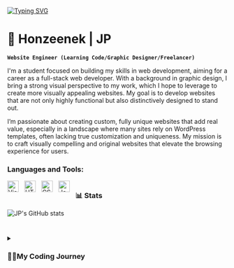 [![Typing SVG](https://readme-typing-svg.demolab.com?font=Fira+Code&weight=600&size=21&pause=1000&color=0FF7AB&center=true&vCenter=true&width=435&lines=Website+Engineer;Learning+Web-Development;Focused+on+Progress)](https://git.io/typing-svg)

# 🌠 Honzeenek | JP
**`Website Engineer (Learning Code/Graphic Designer/Freelancer)`**

I'm a student focused on building my skills in web development, aiming for a career as a full-stack web developer. With a background in graphic design, I bring a strong visual perspective to my work, which I hope to leverage to create more visually appealing websites. My goal is to develop websites that are not only highly functional but also distinctively designed to stand out.

I’m passionate about creating custom, fully unique websites that add real value, especially in a landscape where many sites rely on WordPress templates, often lacking true customization and uniqueness. My mission is to craft visually compelling and original websites that elevate the browsing experience for users.


### Languages and Tools:

<img align="left" alt="Visual Studio Code" width="26px" src="https://cdn.jsdelivr.net/gh/devicons/devicon/icons/vscode/vscode-original.svg" style="padding-right:10px;" />
<img align="left" alt="HTML5" width="26px" src="https://cdn.jsdelivr.net/gh/devicons/devicon/icons/html5/html5-original.svg" style="padding-right:10px;" />
<img align="left" alt="CSS3" width="26px" src="https://cdn.jsdelivr.net/gh/devicons/devicon/icons/css3/css3-original.svg" style="padding-right:10px;" />
<img align="left" alt="JavaScript" width="26px" src="https://cdn.jsdelivr.net/gh/devicons/devicon/icons/javascript/javascript-original.svg" style="padding-right:10px;" />



#

### 📊 Stats

![JP's GitHub stats](https://github-readme-stats.vercel.app/api?username=honzeenek&show_icons=true&theme=tokyonight)


#

<details>
  <summary><h3>👨‍💻My Coding Journey</h3></summary>
  Coming soon
</details>
<!--
**Honzeenek/Honzeenek** is a ✨ _special_ ✨ repository because its `README.md` (this file) appears on your GitHub profile.

Here are some ideas to get you started:

- 🔭 I’m currently working on ...
- 🌱 I’m currently learning ...
- 👯 I’m looking to collaborate on ...
- 🤔 I’m looking for help with ...
- 💬 Ask me about ...
- 📫 How to reach me: ...
- 😄 Pronouns: ...
- ⚡ Fun fact: ...
-->

